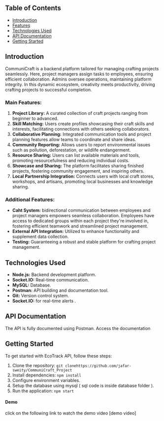 ## Table of Contents

- [Introduction](#introduction)
- [Features](#features)
- [Technologies Used](#technologies-used)
- [API Documentation](#api-documentation)
- [Getting Started](#getting-started)


## Introduction

CommuniCraft is a backend platform tailored for managing crafting projects seamlessly. Here, project managers assign tasks to employees, ensuring efficient collaboration. Admins oversee operations, maintaining platform integrity. In this dynamic ecosystem, creativity meets productivity, driving crafting projects to successful completion.


### Main Features:

1. **Project Library:** A curated collection of craft projects ranging from beginner to
advanced.
2. **Skill Matching:** Users create profiles showcasing their craft skills and interests,
facilitating connections with others seeking collaborators.
3. **Collaborative Planning:** Integrated communication tools and project planning features
allow teams to coordinate and share ideas.
4. **Community Reporting:** Allows users to report environmental issues such as pollution, deforestation, or wildlife endangerment.
5. **Resource Sharing:** Users can list available materials and tools, promoting
resourcefulness and reducing individual costs.
6. **Showcase and Sharing:** The platform facilitates sharing finished projects, fostering
community engagement, and inspiring others.
7. **Local Partnership Integration:** Connects users with local craft stores, workshops, and
artisans, promoting local businesses and knowledge sharing.


### Additional Features:

- **Caht System:** bidirectional communication between employees and project managers empowers seamless collaboration. Employees have access to dedicated groups within each project they're involved in, fostering efficient teamwork and streamlined project management.
- **External API Integration:** Utilized to enhance functionality and supplement data collection.
- **Testing:** Guaranteeing a robust and stable platform for crafting project management.

## Technologies Used

- **Node.js:** Backend development platform.
- **Socket.IO:** Real-time communication.
- **MySQL:** Database.
- **Postman:** API building and documentation tool.
- **Git:** Version control system.
- **Socket.IO:** for real-time alerts .


## API Documentation

The API is fully documented using Postman. Access the documentation <!-- [here](link).-->

## Getting Started

To get started with EcoTrack API, follow these steps:

1. Clone the repository: `git clonehttps://github.com/jafar-sweity/CommuniCraft_Project` 
2. Install dependencies: `npm install`
3. Configure environment variables.
4. Setup the database using mysql ( sql code is inside database folder ).
5. Run the application: `npm start`

#### Demo 

click on the following link to watch the demo video [demo video]<!--(link).-->
